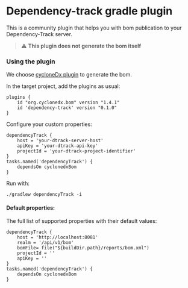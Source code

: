 # Dependency-track gradle plugin

This is a community plugin that helps you with bom publication to your Dependency-Track server.

> :warning: **This plugin does not generate the bom itself**

### Using the plugin

We choose [cycloneDx plugin](https://github.com/CycloneDX/cyclonedx-gradle-plugin) to generate the bom.

In the target project, add the plugins as usual:
```
plugins {
    id "org.cyclonedx.bom" version "1.4.1"
    id 'dependency-track' version "0.1.0"
}
```

Configure your custom properties:

```
dependencyTrack {
    host = 'your-dtrack-server-host'
    apiKey = 'your-dtrack-api-key'
    projectId = 'your-dtrack-project-identifier'
}
tasks.named('dependencyTrack') {
    dependsOn cyclonedxBom
}
```

Run with:
```
./gradlew dependencyTrack -i
```

#### Default properties:

The full list of supported properties with their default values:

```
dependencyTrack {
    host = 'http://localhost:8081'
    realm = '/api/v1/bom'
    bomFile= file("${buildDir.path}/reports/bom.xml")
    projectId = ''
    apiKey = ''
}
tasks.named('dependencyTrack') {
    dependsOn cyclonedxBom
}
```
